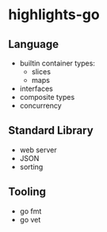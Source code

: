 # highlights-go

## Language

- builtin container types:
  - slices
  - maps
- interfaces
- composite types
- concurrency

## Standard Library

- web server
- JSON
- sorting

## Tooling

- go fmt
- go vet